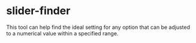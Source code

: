 # slider-finder
This tool can help find the ideal setting for any option that can be adjusted to a numerical value within a specified range.
